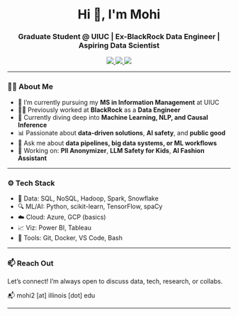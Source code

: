<h1 align="center">Hi 👋, I'm Mohi</h1>
<h3 align="center">Graduate Student @ UIUC | Ex-BlackRock Data Engineer | Aspiring Data Scientist</h3>

<p align="center">
  <a href="https://www.linkedin.com/in/mohi-m" target="_blank">
    <img src="https://img.shields.io/badge/-LinkedIn-blue?style=flat&logo=linkedin" />
  </a>
  <a href="mailto:mohi2@illinois.edu">
    <img src="https://img.shields.io/badge/-Email-red?style=flat&logo=gmail" />
  </a>
  <a href="https://github.com/mohi-m">
    <img src="https://img.shields.io/github/followers/yourusername?label=Follow&style=social" />
  </a>
</p>

---

### 👨‍💻 About Me

- 🔭 I’m currently pursuing my **MS in Information Management** at UIUC  
- 👨‍💼 Previously worked at **BlackRock** as a **Data Engineer**
- 🌱 Currently diving deep into **Machine Learning, NLP, and Causal Inference**
- 📊 Passionate about **data-driven solutions**, **AI safety**, and **public good**
- 💬 Ask me about **data pipelines, big data systems, or ML workflows**
- 🚀 Working on: **PII Anonymizer**, **LLM Safety for Kids**, **AI Fashion Assistant**

---

### ⚙️ Tech Stack

- 💾 Data: SQL, NoSQL, Hadoop, Spark, Snowflake
- 🔍 ML/AI: Python, scikit-learn, TensorFlow, spaCy
- ☁️ Cloud: Azure, GCP (basics)
- 📈 Viz: Power BI, Tableau
- 🔧 Tools: Git, Docker, VS Code, Bash

---

### 📫 Reach Out

Let’s connect! I’m always open to discuss data, tech, research, or collabs.

📬 mohi2 [at] illinois [dot] edu

---

